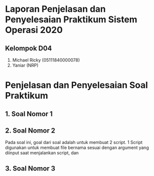 # Laporan Penjelasan dan Penyelesaian Praktikum Sistem Operasi 2020
## Kelompok D04
1. Michael Ricky (05111840000078)
2. Yaniar (NRP)

# Penjelasan dan Penyelesaian Soal Praktikum
## 1. Soal Nomor 1
## 2. Soal Nomor 2
Pada soal ini, goal dari soal adalah untuk membuat 2 script. 1 Script digunakan untuk membuat file bernama sesuai dengan argument yang diinput saat menjalankan script, dan 

## 3. Soal Nomor 3
